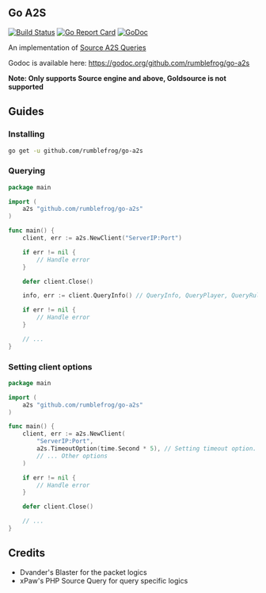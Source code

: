 ## Go A2S

[![Build Status](https://travis-ci.com/rumblefrog/go-a2s.svg?branch=master)](https://travis-ci.com/rumblefrog/go-a2s)
[![Go Report Card](https://goreportcard.com/badge/github.com/rumblefrog/go-a2s)](https://goreportcard.com/report/github.com/rumblefrog/go-a2s)
[![GoDoc](https://godoc.org/github.com/rumblefrog/go-a2s?status.svg)](https://godoc.org/github.com/rumblefrog/go-a2s)

An implementation of [Source A2S Queries](https://developer.valvesoftware.com/wiki/Server_queries)

Godoc is available here: https://godoc.org/github.com/rumblefrog/go-a2s

**Note: Only supports Source engine and above, Goldsource is not supported**

## Guides

### Installing

```bash
go get -u github.com/rumblefrog/go-a2s
```

### Querying

```go
package main

import (
    a2s "github.com/rumblefrog/go-a2s"
)

func main() {
    client, err := a2s.NewClient("ServerIP:Port")

    if err != nil {
        // Handle error
    }

    defer client.Close()

    info, err := client.QueryInfo() // QueryInfo, QueryPlayer, QueryRules

    if err != nil {
        // Handle error
    }

    // ...
}
```

### Setting client options

```go
package main

import (
    a2s "github.com/rumblefrog/go-a2s"
)

func main() {
    client, err := a2s.NewClient(
        "ServerIP:Port",
        a2s.TimeoutOption(time.Second * 5), // Setting timeout option. Default is 3 seconds
        // ... Other options
    )

    if err != nil {
        // Handle error
    }

    defer client.Close()

    // ...
}
```

## Credits
 - Dvander's Blaster for the packet logics
 - xPaw's PHP Source Query for query specific logics
